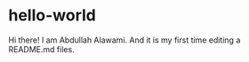 # hello-world

Hi there!
I am Abdullah Alawami. And it is my first time editing a README.md files. 
